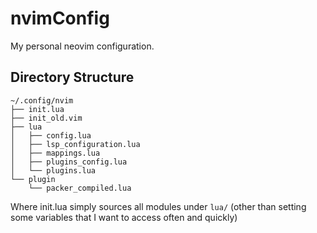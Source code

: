 # nvimConfig
My personal neovim configuration.
## Directory Structure
```
~/.config/nvim
├── init.lua
├── init_old.vim
├── lua
│   ├── config.lua
│   ├── lsp_configuration.lua
│   ├── mappings.lua
│   ├── plugins_config.lua
│   └── plugins.lua
└── plugin
    └── packer_compiled.lua
```

Where init.lua simply sources all modules under `lua/` (other than setting some variables that I want to access often and quickly)



